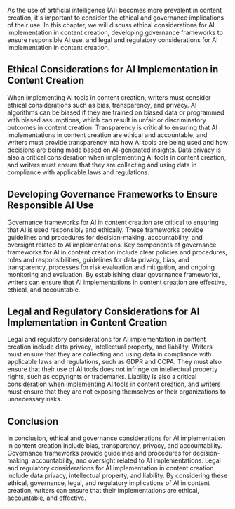 

As the use of artificial intelligence (AI) becomes more prevalent in content creation, it's important to consider the ethical and governance implications of their use. In this chapter, we will discuss ethical considerations for AI implementation in content creation, developing governance frameworks to ensure responsible AI use, and legal and regulatory considerations for AI implementation in content creation.

Ethical Considerations for AI Implementation in Content Creation
----------------------------------------------------------------

When implementing AI tools in content creation, writers must consider ethical considerations such as bias, transparency, and privacy. AI algorithms can be biased if they are trained on biased data or programmed with biased assumptions, which can result in unfair or discriminatory outcomes in content creation. Transparency is critical to ensuring that AI implementations in content creation are ethical and accountable, and writers must provide transparency into how AI tools are being used and how decisions are being made based on AI-generated insights. Data privacy is also a critical consideration when implementing AI tools in content creation, and writers must ensure that they are collecting and using data in compliance with applicable laws and regulations.

Developing Governance Frameworks to Ensure Responsible AI Use
-------------------------------------------------------------

Governance frameworks for AI in content creation are critical to ensuring that AI is used responsibly and ethically. These frameworks provide guidelines and procedures for decision-making, accountability, and oversight related to AI implementations. Key components of governance frameworks for AI in content creation include clear policies and procedures, roles and responsibilities, guidelines for data privacy, bias, and transparency, processes for risk evaluation and mitigation, and ongoing monitoring and evaluation. By establishing clear governance frameworks, writers can ensure that AI implementations in content creation are effective, ethical, and accountable.

Legal and Regulatory Considerations for AI Implementation in Content Creation
-----------------------------------------------------------------------------

Legal and regulatory considerations for AI implementation in content creation include data privacy, intellectual property, and liability. Writers must ensure that they are collecting and using data in compliance with applicable laws and regulations, such as GDPR and CCPA. They must also ensure that their use of AI tools does not infringe on intellectual property rights, such as copyrights or trademarks. Liability is also a critical consideration when implementing AI tools in content creation, and writers must ensure that they are not exposing themselves or their organizations to unnecessary risks.

Conclusion
----------

In conclusion, ethical and governance considerations for AI implementation in content creation include bias, transparency, privacy, and accountability. Governance frameworks provide guidelines and procedures for decision-making, accountability, and oversight related to AI implementations. Legal and regulatory considerations for AI implementation in content creation include data privacy, intellectual property, and liability. By considering these ethical, governance, legal, and regulatory implications of AI in content creation, writers can ensure that their implementations are ethical, accountable, and effective.
